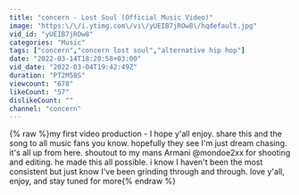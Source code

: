 ```yaml
---
title: "concern - Lost Soul (Official Music Video)"
image: "https:\/\/i.ytimg.com\/vi\/yUEIB7jROw8\/hqdefault.jpg"
vid_id: "yUEIB7jROw8"
categories: "Music"
tags: ["concern","concern lost soul","alternative hip hop"]
date: "2022-03-14T18:20:58+03:00"
vid_date: "2022-03-04T19:42:49Z"
duration: "PT2M58S"
viewcount: "678"
likeCount: "57"
dislikeCount: ""
channel: "concern"
---
```

{% raw %}my first video production - I hope y'all enjoy. share this and the song to all music fans you know. hopefully they see I'm just dream chasing. it's all up from here. shoutout to my mans Armani @mondoe2xx for shooting and editing. he made this all possible. i know I haven't been the most consistent but just know I've been grinding through and through. love y'all, enjoy, and stay tuned for more{% endraw %}
